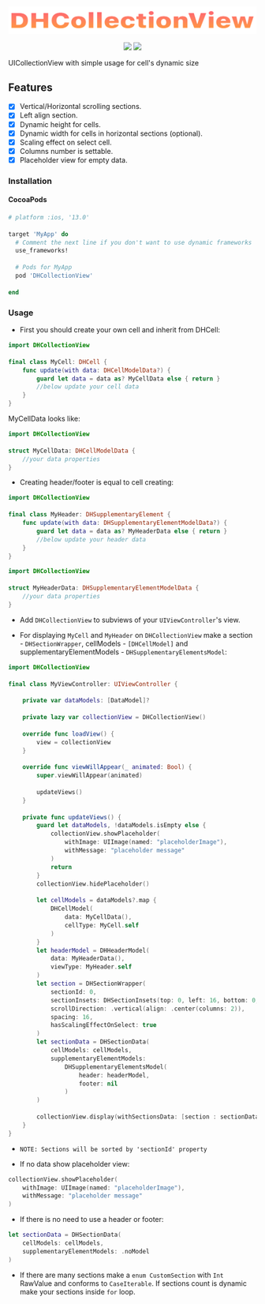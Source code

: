 <p align="center">
<img src="Resources/DHCollectionView-logo.png" alt="DHCollectionView" title="DHCollectionView" width="557"/>
</p>

<p align="center">
<img src="https://img.shields.io/badge/Swift-13.0-red">
<a href="https://github.com/RIMaker/DHCollectionView/blob/master/LICENSE"><img src="https://img.shields.io/badge/license-MIT-black"></a>
</p>

UICollectionView with simple usage for cell's dynamic size

## Features

- [x] Vertical/Horizontal scrolling sections.
- [x] Left align section.
- [x] Dynamic height for cells.
- [x] Dynamic width for cells in horizontal sections (optional).
- [x] Scaling effect on select cell.
- [x] Columns number is settable.
- [x] Placeholder view for empty data.

### Installation
#### CocoaPods

```ruby
# platform :ios, '13.0'

target 'MyApp' do
  # Comment the next line if you don't want to use dynamic frameworks
  use_frameworks!

  # Pods for MyApp
  pod 'DHCollectionView'

end
```

### Usage
- First you should create your own cell and inherit from DHCell:

```swift
import DHCollectionView

final class MyCell: DHCell {
    func update(with data: DHCellModelData?) {
        guard let data = data as? MyCellData else { return }
        //below update your cell data
    }
}
```

MyCellData looks like:

```swift
import DHCollectionView

struct MyCellData: DHCellModelData {
    //your data properties
}
```

- Creating header/footer is equal to cell creating:
  
```swift
import DHCollectionView

final class MyHeader: DHSupplementaryElement {
    func update(with data: DHSupplementaryElementModelData?) {
        guard let data = data as? MyHeaderData else { return }
        //below update your header data
    }
}
```
```swift
import DHCollectionView

struct MyHeaderData: DHSupplementaryElementModelData {
    //your data properties
}
```

- Add `DHCollectionView` to subviews of your `UIViewController`'s view.

- For displaying `MyCell` and `MyHeader` on `DHCollectionView` make a section - `DHSectionWrapper`, cellModels - `[DHCellModel]` and supplementaryElementModels - `DHSupplementaryElementsModel`:
```swift
import DHCollectionView

final class MyViewController: UIViewController {

    private var dataModels: [DataModel]?

    private lazy var collectionView = DHCollectionView()

    override func loadView() {
        view = collectionView
    }

    override func viewWillAppear(_ animated: Bool) {
        super.viewWillAppear(animated)
        
        updateViews()
    }

    private func updateViews() {
        guard let dataModels, !dataModels.isEmpty else {
            collectionView.showPlaceholder(
                withImage: UIImage(named: "placeholderImage"),
                withMessage: "placeholder message"
            )
            return
        }
        collectionView.hidePlaceholder()

        let cellModels = dataModels?.map {
            DHCellModel(
                data: MyCellData(),
                cellType: MyCell.self
            )
        }
        let headerModel = DHHeaderModel(
            data: MyHeaderData(),
            viewType: MyHeader.self
        )
        let section = DHSectionWrapper(
            sectionId: 0,
            sectionInsets: DHSectionInsets(top: 0, left: 16, bottom: 0, right: 16),
            scrollDirection: .vertical(align: .center(columns: 2)),
            spacing: 16,
            hasScalingEffectOnSelect: true
        )
        let sectionData = DHSectionData(
            cellModels: cellModels,
            supplementaryElementModels:
                DHSupplementaryElementsModel(
                    header: headerModel,
                    footer: nil
                )
        )
        
        collectionView.display(withSectionsData: [section : sectionData])
    }
}
```

- `NOTE: Sections will be sorted by 'sectionId' property`
  
- If no data show placeholder view:
```swift
collectionView.showPlaceholder(
    withImage: UIImage(named: "placeholderImage"),
    withMessage: "placeholder message"
)
```

- If there is no need to use a header or footer:
```swift
let sectionData = DHSectionData(
    cellModels: cellModels,
    supplementaryElementModels: .noModel
)
```

- If there are many sections make a `enum CustomSection` with `Int` RawValue and conforms to `CaseIterable`. If sections count is dynamic make your sections inside `for` loop.
